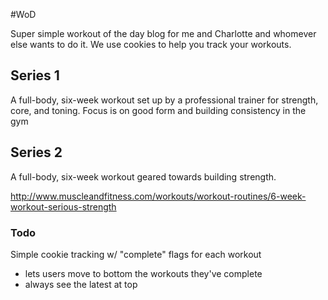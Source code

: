
#WoD

Super simple workout of the day blog for me and Charlotte and whomever else wants to do it. We use cookies to help you track your workouts.



## Series 1

A full-body, six-week workout set up by a professional trainer for strength, core, and toning. Focus is on good form and building consistency in the gym


## Series 2

A full-body, six-week workout geared towards building strength.

http://www.muscleandfitness.com/workouts/workout-routines/6-week-workout-serious-strength


### Todo

Simple cookie tracking w/ "complete" flags for each workout
- lets users move to bottom the workouts they've complete
- always see the latest at top